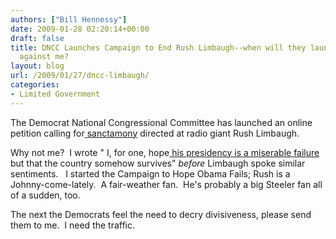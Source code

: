 ```yaml
---
authors: ["Bill Hennessy"]
date: 2009-01-28 02:20:14+00:00
draft: false
title: DNCC Launches Campaign to End Rush Limbaugh--when will they launch campaign
  against me?
layout: blog
url: /2009/01/27/dncc-limbaugh/
categories:
- Limited Government
---
```


The Democrat National Congressional Committee has launched an online petition calling for[ sanctamony](https://cnsnews.com/public/content/article.aspx?RsrcID=42616) directed at radio giant Rush Limbaugh.  

Why not me?  I wrote " I, for one, hope[ his presidency is a miserable failure](https://hennessysview.com/2009/01/21/obama-to-america-fk-you/) but that the country somehow survives" _before_ Limbaugh spoke similar sentiments.   I started the Campaign to Hope Obama Fails; Rush is a Johnny-come-lately.  A fair-weather fan.  He's probably a big Steeler fan all of a sudden, too.  

The next the Democrats feel the need to decry divisiveness, please send them to me.  I need the traffic.
